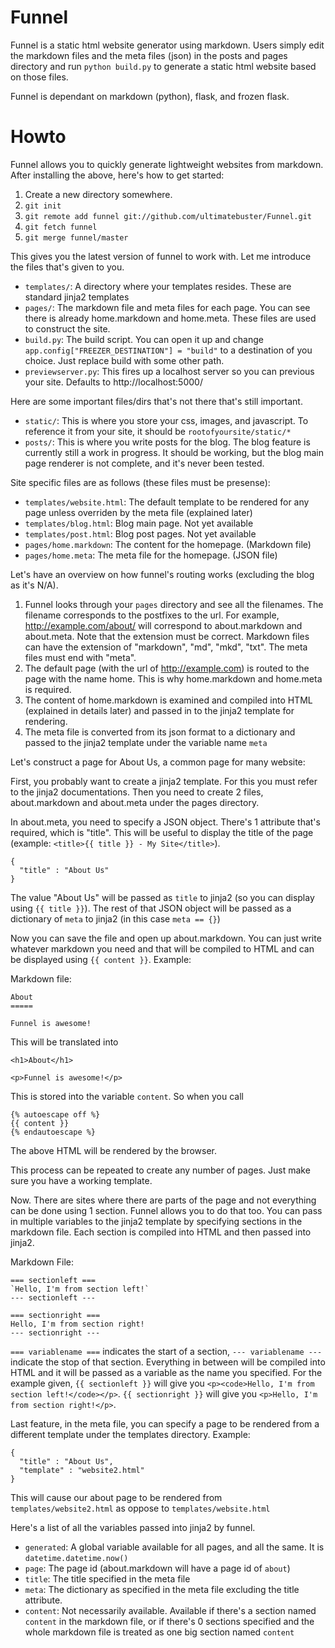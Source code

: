 Funnel
======

Funnel is a static html website generator using markdown. Users simply edit
the markdown files and the meta files (json) in the posts and pages directory
and run `python build.py` to generate a static html website based on those
files.

Funnel is dependant on markdown (python), flask, and frozen flask.

Howto
=====

Funnel allows you to quickly generate lightweight websites from markdown. After
installing the above, here's how to get started:

 1. Create a new directory somewhere.
 2. `git init`
 3. `git remote add funnel git://github.com/ultimatebuster/Funnel.git`
 4. `git fetch funnel`
 5. `git merge funnel/master`

This gives you the latest version of funnel to work with. Let me introduce the
files that's given to you.

 - `templates/`: A directory where your templates resides. These are standard
   jinja2 templates
 - `pages/`: The markdown file and meta files for each page. You can see there
   is already home.markdown and home.meta. These files are used to construct
   the site.
 - `build.py`: The build script. You can open it up and change
   `app.config["FREEZER_DESTINATION"] = "build"` to a destination of you choice.
   Just replace build with some other path.
 - `previewserver.py`: This fires up a localhost server so you can previous your
   site. Defaults to http://localhost:5000/

Here are some important files/dirs that's not there that's still important.

 - `static/`: This is where you store your css, images, and javascript. To
   reference it from your site, it should be `rootofyoursite/static/*`
 - `posts/`: This is where you write posts for the blog. The blog feature is
   currently still a work in progress. It should be working, but the blog main
   page renderer is not complete, and it's never been tested.

Site specific files are as follows (these files must be presense):

 - `templates/website.html`: The default template to be rendered for any page
   unless overriden by the meta file (explained later)
 - `templates/blog.html`: Blog main page. Not yet available
 - `templates/post.html`: Blog post pages. Not yet available
 - `pages/home.markdown`: The content for the homepage. (Markdown file)
 - `pages/home.meta`: The meta file for the homepage. (JSON file)

Let's have an overview on how funnel's routing works
(excluding the blog as it's N/A).

 1. Funnel looks through your `pages` directory and see all the filenames. The
    filename corresponds to the postfixes to the url. For example,
    http://example.com/about/ will correspond to about.markdown and about.meta.
    Note that the extension must be correct. Markdown files can have the
    extension of "markdown", "md", "mkd", "txt". The meta files must end with
    "meta".
 2. The default page (with the url of http://example.com) is routed to the page
    with the name home. This is why home.markdown and home.meta is required.
 3. The content of home.markdown is examined and compiled into HTML (explained
    in details later) and passed in to the jinja2 template for rendering.
 4. The meta file is converted from its json format to a dictionary and passed
    to the jinja2 template under the variable name `meta`

Let's construct a page for About Us, a common page for many website:

First, you probably want to create a jinja2 template. For this you must refer
to the jinja2 documentations. Then you need to create 2 files, about.markdown
and about.meta under the pages directory.

In about.meta, you need to specify a JSON object. There's 1 attribute that's
required, which is "title". This will be useful to display the title of the page
(example: `<title>{{ title }} - My Site</title>`).

    {
      "title" : "About Us"
    }

The value "About Us" will be passed as `title` to jinja2 (so you can display
using `{{ title }}`). The rest of that JSON object will be passed as a
dictionary of `meta` to jinja2 (in this case `meta == {}`)

Now you can save the file and open up about.markdown. You can just write
whatever markdown you need and that will be compiled to HTML and can be
displayed using `{{ content }}`. Example:

Markdown file:

    About
    =====

    Funnel is awesome!

This will be translated into

    <h1>About</h1>

    <p>Funnel is awesome!</p>

This is stored into the variable `content`. So when you call

    {% autoescape off %}
    {{ content }}
    {% endautoescape %}

The above HTML will be rendered by the browser.

This process can be repeated to create any number of pages. Just make sure you
have a working template.

Now. There are sites where there are parts of the page and not everything can be
done using 1 section. Funnel allows you to do that too. You can pass in multiple
variables to the jinja2 template by specifying sections in the markdown file.
Each section is compiled into HTML and then passed into jinja2.

Markdown File:

    === sectionleft ===
    `Hello, I'm from section left!`
    --- sectionleft ---

    === sectionright ===
    Hello, I'm from section right!
    --- sectionright ---

`=== variablename ===` indicates the start of a section, `--- variablename ---`
indicate the stop of that section. Everything in between will be compiled into
HTML and it will be passed as a variable as the name you specified. For the
example given, `{{ sectionleft }}` will give you
`<p><code>Hello, I'm from section left!</code></p>`. `{{ sectionright }}` will
give you `<p>Hello, I'm from section right!</p>`.

Last feature, in the meta file, you can specify a page to be rendered from a
different template under the templates directory. Example:

    {
      "title" : "About Us",
      "template" : "website2.html"
    }

This will cause our about page to be rendered from `templates/website2.html` as
oppose to `templates/website.html`

Here's a list of all the variables passed into jinja2 by funnel.

 - `generated`: A global variable available for all pages, and all the same. It
   is `datetime.datetime.now()`
 - `page`: The page id (about.markdown will have a page id of `about`)
 - `title`: The title specified in the meta file
 - `meta`: The dictionary as specified in the meta file excluding the title
   attribute.
 - `content`: Not necessarily available. Available if there's a section named
   `content` in the markdown file, or if there's 0 sections specified and the
   whole markdown file is treated as one big section named `content`

